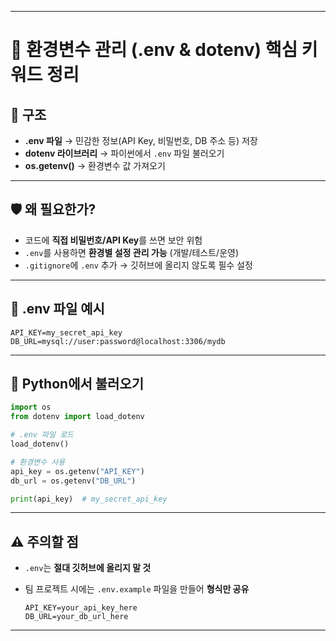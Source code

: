 

---

# 🔑 환경변수 관리 (.env & dotenv) 핵심 키워드 정리

## 📂 구조

* **.env 파일** → 민감한 정보(API Key, 비밀번호, DB 주소 등) 저장
* **dotenv 라이브러리** → 파이썬에서 `.env` 파일 불러오기
* **os.getenv()** → 환경변수 값 가져오기

---

## 🛡️ 왜 필요한가?

* 코드에 **직접 비밀번호/API Key**를 쓰면 보안 위험
* `.env`를 사용하면 **환경별 설정 관리 가능** (개발/테스트/운영)
* `.gitignore`에 `.env` 추가 → 깃허브에 올리지 않도록 필수 설정

---

## 📝 .env 파일 예시

```
API_KEY=my_secret_api_key
DB_URL=mysql://user:password@localhost:3306/mydb
```

---

## 🐍 Python에서 불러오기

```python
import os
from dotenv import load_dotenv

# .env 파일 로드
load_dotenv()

# 환경변수 사용
api_key = os.getenv("API_KEY")
db_url = os.getenv("DB_URL")

print(api_key)  # my_secret_api_key
```

---

## ⚠️ 주의할 점

* `.env`는 **절대 깃허브에 올리지 말 것**
* 팀 프로젝트 시에는 `.env.example` 파일을 만들어 **형식만 공유**

  ```env
  API_KEY=your_api_key_here
  DB_URL=your_db_url_here
  ```

---

